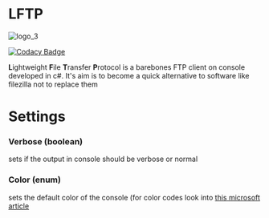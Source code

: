 # LFTP
![logo_3](https://github.com/xela-the-proto/LFTP/assets/78649142/9a70c669-8639-45ca-946e-e5d17668e8ed)

[![Codacy Badge](https://app.codacy.com/project/badge/Grade/6136235d9cc74322a0318878ee9cacd1)](https://app.codacy.com/gh/xela-the-proto/LFTP/dashboard?utm_source=gh&utm_medium=referral&utm_content=&utm_campaign=Badge_grade)


**L**ightweight **F**ile **T**ransfer **P**rotocol is a barebones FTP client on console developed in c#. It's aim is to become a quick alternative to software like filezilla not to replace them

# Settings

### Verbose (boolean)
sets if the output in console should be verbose or normal 
### Color (enum)
sets the default color of the console (for color codes look into [this microsoft article](https://learn.microsoft.com/en-us/dotnet/api/system.consolecolor?view=net-8.0)